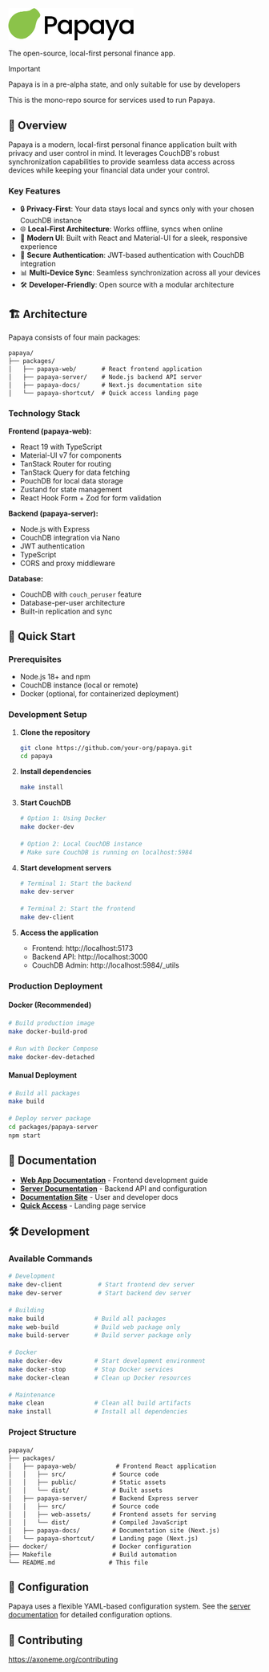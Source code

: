 <picture>
  <source media="(prefers-color-scheme: dark)" srcset="./packages/papaya-web/public/images/papaya/papaya-dark.png">
  <img width="250px" alt="Papaya logo" src="./packages/papaya-web/public/images/papaya/papaya-light.png">
</picture>

The open-source, local-first personal finance app.

> [!IMPORTANT]
> Papaya is in a pre-alpha state, and only suitable for use by developers
>

This is the mono-repo source for services used to run Papaya.

## 🌟 Overview

Papaya is a modern, local-first personal finance application built with privacy and user control in mind. It leverages CouchDB's robust synchronization capabilities to provide seamless data access across devices while keeping your financial data under your control.

### Key Features

- 🔒 **Privacy-First**: Your data stays local and syncs only with your chosen CouchDB instance
- 🌐 **Local-First Architecture**: Works offline, syncs when online
- 📱 **Modern UI**: Built with React and Material-UI for a sleek, responsive experience
- 🔐 **Secure Authentication**: JWT-based authentication with CouchDB integration
- 📊 **Multi-Device Sync**: Seamless synchronization across all your devices
- 🛠️ **Developer-Friendly**: Open source with a modular architecture

## 🏗️ Architecture

Papaya consists of four main packages:

```
papaya/
├── packages/
│   ├── papaya-web/       # React frontend application
│   ├── papaya-server/    # Node.js backend API server
│   ├── papaya-docs/      # Next.js documentation site
│   └── papaya-shortcut/  # Quick access landing page
```

### Technology Stack

**Frontend (papaya-web):**
- React 19 with TypeScript
- Material-UI v7 for components
- TanStack Router for routing
- TanStack Query for data fetching
- PouchDB for local data storage
- Zustand for state management
- React Hook Form + Zod for form validation

**Backend (papaya-server):**
- Node.js with Express
- CouchDB integration via Nano
- JWT authentication
- TypeScript
- CORS and proxy middleware

**Database:**
- CouchDB with `couch_peruser` feature
- Database-per-user architecture
- Built-in replication and sync

## 🚀 Quick Start

### Prerequisites

- Node.js 18+ and npm
- CouchDB instance (local or remote)
- Docker (optional, for containerized deployment)

### Development Setup

1. **Clone the repository**
   ```bash
   git clone https://github.com/your-org/papaya.git
   cd papaya
   ```

2. **Install dependencies**
   ```bash
   make install
   ```

3. **Start CouchDB**
   ```bash
   # Option 1: Using Docker
   make docker-dev
   
   # Option 2: Local CouchDB instance
   # Make sure CouchDB is running on localhost:5984
   ```

4. **Start development servers**
   ```bash
   # Terminal 1: Start the backend
   make dev-server
   
   # Terminal 2: Start the frontend
   make dev-client
   ```

5. **Access the application**
   - Frontend: http://localhost:5173
   - Backend API: http://localhost:3000
   - CouchDB Admin: http://localhost:5984/_utils

### Production Deployment

#### Docker (Recommended)

```bash
# Build production image
make docker-build-prod

# Run with Docker Compose
make docker-dev-detached
```

#### Manual Deployment

```bash
# Build all packages
make build

# Deploy server package
cd packages/papaya-server
npm start
```

## 📖 Documentation

- **[Web App Documentation](./packages/papaya-web/README.md)** - Frontend development guide
- **[Server Documentation](./packages/papaya-server/README.md)** - Backend API and configuration
- **[Documentation Site](./packages/papaya-docs/README.md)** - User and developer docs
- **[Quick Access](./packages/papaya-shortcut/README.md)** - Landing page service

## 🛠️ Development

### Available Commands

```bash
# Development
make dev-client          # Start frontend dev server
make dev-server          # Start backend dev server

# Building
make build              # Build all packages
make web-build          # Build web package only
make build-server       # Build server package only

# Docker
make docker-dev         # Start development environment
make docker-stop        # Stop Docker services
make docker-clean       # Clean up Docker resources

# Maintenance
make clean              # Clean all build artifacts
make install            # Install all dependencies
```

### Project Structure

```
papaya/
├── packages/
│   ├── papaya-web/           # Frontend React application
│   │   ├── src/             # Source code
│   │   ├── public/          # Static assets
│   │   └── dist/            # Built assets
│   ├── papaya-server/       # Backend Express server
│   │   ├── src/             # Source code
│   │   ├── web-assets/      # Frontend assets for serving
│   │   └── dist/            # Compiled JavaScript
│   ├── papaya-docs/         # Documentation site (Next.js)
│   └── papaya-shortcut/     # Landing page (Next.js)
├── docker/                  # Docker configuration
├── Makefile                 # Build automation
└── README.md               # This file
```

## 🔧 Configuration

Papaya uses a flexible YAML-based configuration system. See the [server documentation](./packages/papaya-server/README.md) for detailed configuration options.

## 🤝 Contributing

https://axoneme.org/contributing
